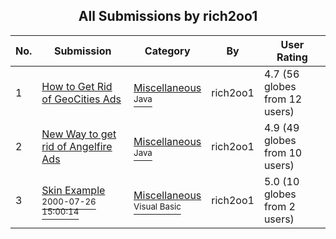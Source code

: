 ﻿<div align="center">

## All Submissions by rich2oo1

</div>

No.  | Submission | Category | By   | User Rating
---- | ---------- | -------- | ---- | -----------
1 | [How to Get Rid of GeoCities Ads<br />](https://github.com/Planet-Source-Code/rich2oo1-how-to-get-rid-of-geocities-ads__2-3872) | [Miscellaneous<br /><sup>Java</sup>](../ByCategory/miscellaneous__2-57.md) | rich2oo1 | 4.7 (56 globes from 12 users)
2 | [New Way to get rid of Angelfire Ads<br />](https://github.com/Planet-Source-Code/rich2oo1-new-way-to-get-rid-of-angelfire-ads__2-3841) | [Miscellaneous<br /><sup>Java</sup>](../ByCategory/miscellaneous__2-57.md) | rich2oo1 | 4.9 (49 globes from 10 users)
3 | [Skin Example<br /><sup>2000-07-26 15:00:14</sup>](https://github.com/Planet-Source-Code/rich2oo1-skin-example__1-10112) | [Miscellaneous<br /><sup>Visual Basic</sup>](../ByCategory/miscellaneous__1-1.md) | rich2oo1 | 5.0 (10 globes from 2 users)
